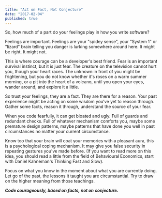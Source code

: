 ```yaml
---
title: "Act on Fact, Not Conjecture"
date: "2017-02-04"
published: true
---
```


So, how much of a part do your feelings play in how you write software?

Feelings are important. Feelings are your "spidey sense", your "System 1" or "lizard" brain telling you danger is lurking somewhere around here. It might be right. It might not.

This is where courage can be a developer's best friend. Fear is an important survival instinct, but it is just fear. The creature on the television cannot hurt you, though your heart races. The unknown in front of you might be frightening, but you do not know whether it's roses on a warm summer morning, or a pit into the heart of a volcano, until you open your eyes, wander around, and explore it a little.

So trust your feelings, they are a fact. They are there for a reason. Your past experience might be acting on some wisdom you've yet to reason through. Gather some facts, reason it through, understand the source of your fear.

When you code fearfully, it can get bloated and ugly. Full of guards and redundant checks. Full of whatever mechanism comforts you, maybe some premature design patterns, maybe patterns that have done you well in past circumstances no matter your current circumstance.

Know too that your brain will coat your memories with a pleasant aura, this is a psychological coping mechanism. It may give you false security in repeating gestures you've made before. (If you want to read more on this idea, you should read a little from the field of Behavioural Economics, start with Daniel Kahneman's Thinking Fast and Slow).

Focus on what you know in the moment about what you are currently doing. Let go of the past, the lessons it taught you are circumstantial. Try to draw on the higher meaning from those teachings.

**_Code courageously, based on facts, not on conjecture._**
